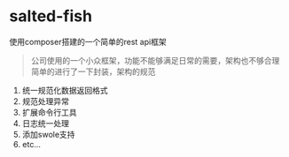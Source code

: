 # salted-fish
使用composer搭建的一个简单的rest  api框架

> 公司使用的一个小众框架，功能不能够满足日常的需要，架构也不够合理
简单的进行了一下封装，架构的规范

1. 统一规范化数据返回格式
2. 规范处理异常
3. 扩展命令行工具
4. 日志统一处理
5. 添加swole支持
6. etc...